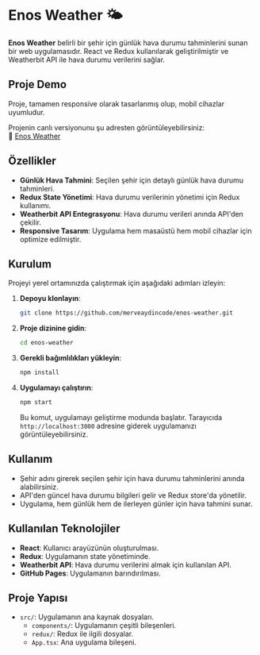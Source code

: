 # Enos Weather 🌤️

**Enos Weather** belirli bir şehir için günlük hava durumu tahminlerini sunan bir web uygulamasıdır. React ve Redux kullanılarak geliştirilmiştir ve Weatherbit API ile hava durumu verilerini sağlar.

## Proje Demo
Proje, tamamen responsive olarak tasarlanmış olup, mobil cihazlar uyumludur.

Projenin canlı versiyonunu şu adresten görüntüleyebilirsiniz:  
🔗 [Enos Weather](https://merveaydincode.github.io/enos-weather)

## Özellikler

- **Günlük Hava Tahmini**: Seçilen şehir için detaylı günlük hava durumu tahminleri.
- **Redux State Yönetimi**: Hava durumu verilerinin yönetimi için Redux kullanımı.
- **Weatherbit API Entegrasyonu**: Hava durumu verileri anında API'den çekilir.
- **Responsive Tasarım**: Uygulama hem masaüstü hem mobil cihazlar için optimize edilmiştir.

## Kurulum

Projeyi yerel ortamınızda çalıştırmak için aşağıdaki adımları izleyin:

1. **Depoyu klonlayın**:
   ```bash
   git clone https://github.com/merveaydincode/enos-weather.git
   ```

2. **Proje dizinine gidin**:
   ```bash
   cd enos-weather
   ```

3. **Gerekli bağımlılıkları yükleyin**:
   ```bash
   npm install
   ```

4. **Uygulamayı çalıştırın**:
   ```bash
   npm start
   ```
   Bu komut, uygulamayı geliştirme modunda başlatır. Tarayıcıda `http://localhost:3000` adresine giderek uygulamanızı görüntüleyebilirsiniz.

## Kullanım

- Şehir adını girerek seçilen şehir için hava durumu tahminlerini anında alabilirsiniz.
- API'den güncel hava durumu bilgileri gelir ve Redux store'da yönetilir.
- Uygulama, hem günlük hem de ilerleyen günler için hava tahmini sunar.

## Kullanılan Teknolojiler

- **React**: Kullanıcı arayüzünün oluşturulması.
- **Redux**: Uygulamanın state yönetiminde.
- **Weatherbit API**: Hava durumu verilerini almak için kullanılan API.
- **GitHub Pages**: Uygulamanın barındırılması.

## Proje Yapısı

- `src/`: Uygulamanın ana kaynak dosyaları.
  - `components/`: Uygulamanın çeşitli bileşenleri.
  - `redux/`: Redux ile ilgili dosyalar.
  - `App.tsx`: Ana uygulama bileşeni.
  

